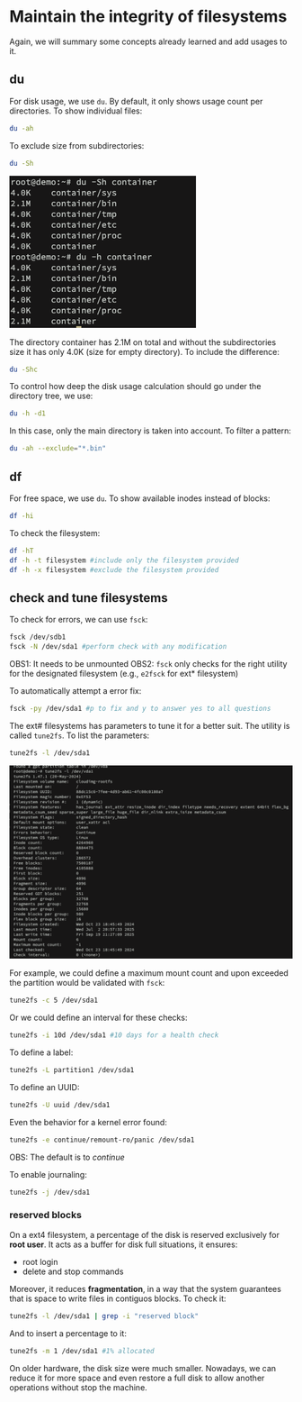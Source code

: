 # Maintain the integrity of filesystems

Again, we will summary some concepts already learned and add usages to it.

## du
For disk usage, we use ``du``. By default, it only shows usage count per directories. To show individual files:
```bash
du -ah
```

To exclude size from subdirectories:
```bash
du -Sh
```

![du-sh](../images/du-sh.png)

The directory container has 2.1M on total and without the subdirectories size it has only 4.0K (size for empty directory). To include the difference:
```bash
du -Shc
```

To control how deep the disk usage calculation should go under the directory tree, we use:
```bash
du -h -d1
```

In this case, only the main directory is taken into account.
To filter a pattern:
```bash
du -ah --exclude="*.bin"
```

## df
For free space, we use ``du``.
To show available inodes instead of blocks:
```bash
df -hi
```

To check the filesystem:
```bash
df -hT
df -h -t filesystem #include only the filesystem provided
df -h -x filesystem #exclude the filesystem provided
```

## check and tune filesystems

To check for errors, we can use ``fsck``:
```bash
fsck /dev/sdb1
fsck -N /dev/sda1 #perform check with any modification
```

OBS1: It needs to be unmounted
OBS2: ``fsck`` only checks for the right utility for the designated filesystem (e.g., ``e2fsck`` for ext* filesystem)

To automatically attempt a error fix:
```bash
fsck -py /dev/sda1 #p to fix and y to answer yes to all questions
```

The ext# filesystems has parameters to tune it for a better suit. The utility is called ```tune2fs```.
To list the parameters:
```bash
tune2fs -l /dev/sda1
```

![tune2fs](../images/tune2fs.png)

For example, we could define a maximum mount count and upon exceeded the partition would be validated with ``fsck``:
```bash
tune2fs -c 5 /dev/sda1
```

Or we could define an interval for these checks:
```bash
tune2fs -i 10d /dev/sda1 #10 days for a health check
```

To define a label:
```bash
tune2fs -L partition1 /dev/sda1
```

To define an UUID:
```bash
tune2fs -U uuid /dev/sda1
```

Even the behavior for a kernel error found:
```bash
tune2fs -e continue/remount-ro/panic /dev/sda1
```

OBS: The default is to *continue*

To enable journaling:
```bash
tune2fs -j /dev/sda1
```

### reserved blocks

On a ext4 filesystem, a percentage of the disk is reserved exclusively for **root user**. It acts as a buffer for disk full situations, it ensures:
* root login
* delete and stop commands

Moreover, it reduces **fragmentation**, in a way that the system guarantees that is space to write files in contiguos blocks. To check it:
```bash
tune2fs -l /dev/sda1 | grep -i "reserved block"
```

And to insert a percentage to it:
```bash
tune2fs -m 1 /dev/sda1 #1% allocated
```

On older hardware, the disk size were much smaller. Nowadays, we can reduce it for more space and even restore a full disk to allow another operations without stop the machine.